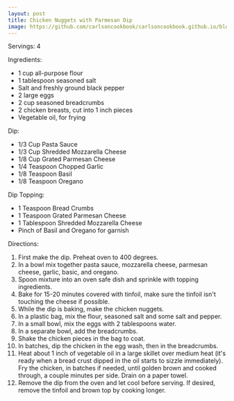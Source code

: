 ```yaml
---
layout: post
title: Chicken Nuggets with Parmesan Dip
image: https://github.com/carlsoncookbook/carlsoncookbook.github.io/blob/master/images/Chicken_Nugget.jpg?raw=true
---
```


Servings: 4

Ingredients:
* 1 cup all-purpose flour
* 1 tablespoon seasoned salt 
* Salt and freshly ground black pepper
* 2 large eggs 
* 2 cup seasoned breadcrumbs 
* 2 chicken breasts, cut into 1 inch pieces 
* Vegetable oil, for frying

Dip:
* 1/3 Cup Pasta Sauce
* 1/3 Cup Shredded Mozzarella Cheese
* 1/8 Cup Grated Parmesan Cheese
* 1/4 Teaspoon Chopped Garlic
* 1/8 Teaspoon Basil
* 1/8 Teaspoon Oregano

Dip Topping: 
* 1 Teaspoon Bread Crumbs
* 1 Teaspoon Grated Parmesan Cheese
* 1 Tablespoon Shredded Mozzarella Cheese
* Pinch of Basil and Oregano for garnish

Directions:
1. First make the dip. Preheat oven to 400 degrees.
2. In a bowl mix together pasta sauce, mozzarella cheese, parmesan cheese, garlic, basic, and oregano.
3. Spoon mixture into an oven safe dish and sprinkle with topping ingredients.
4. Bake for 15-20 minutes covered with tinfoil, make sure the tinfoil isn't touching the cheese if possible.
5. While the dip is baking, make the chicken nuggets. 
6. In a plastic bag, mix the flour, seasoned salt and some salt and pepper.
7. In a small bowl, mix the eggs with 2 tablespoons water. 
8. In a separate bowl, add the breadcrumbs.
9. Shake the chicken pieces in the bag to coat. 
10. In batches, dip the chicken in the egg wash, then in the breadcrumbs.
11. Heat about 1 inch of vegetable oil in a large skillet over medium heat (it's ready when a bread crust dipped in the oil starts to sizzle immediately). Fry the chicken, in batches if needed, until golden brown and cooked through, a couple minutes per side. Drain on a paper towel.
12. Remove the dip from the oven and let cool before serving. If desired, remove the tinfoil and brown top by cooking longer.
